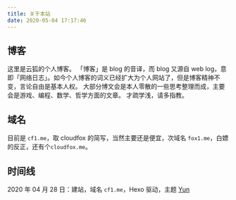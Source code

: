 ```yaml
---
title: 关于本站
date: 2020-05-04 17:17:46
---
```


## 博客

这里是云狐的个人博客。
「博客」是 blog 的音译，而 blog 又源自 web log，意即「网络日志」。如今个人博客的词义已经扩大为个人网站了，但是博客精神不变，言论自由是基本人权。
大部分博文会是本人零散的一些思考整理而成，主要会是游戏、编程、数学、哲学方面的文章。
才疏学浅，请多指教。

## 域名

目前是 `cf1.me`，取 cloudfox 的简写，当然主要还是便宜，次域名 `fox1.me`，白嫖的反正，还有个`cloudfox.me`。

## 时间线

2020 年 04 月 28 日：建站，域名 `cf1.me`，Hexo 驱动，主题 [Yun](https://github.com/cloudfox2/hexo-theme-yun)

